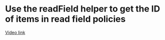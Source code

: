 # Use the readField helper to get the ID of items in read field policies

[Video link](https://www.egghead.io/lessons/egghead-use-the-readfield-helper-to-get-the-id-of-items-in-read-field-policies?pl=synchronize-client-and-server-state-in-react-using-apollo-client-a45b3b89)

